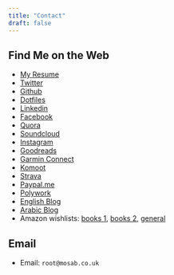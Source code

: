 ```yaml
---
title: "Contact"
draft: false
---
```


## Find Me on the Web

- [My Resume](/pages/resume.html)
- [Twitter](https://www.twitter.com/mos3abof)
- [Github](https://www.github.com/mos3abof)
- [Dotfiles](https://github.com/mos3abof/dotfiles)
- [Linkedin](https://www.linkedin.com/in/mosab)
- [Facebook](https://www.facebook.com/mos3abof)
- [Quora](https://quora.com/Mosab-Ahmad)
- [Soundcloud](https://www.soundcloud.com/mos3abof)
- [Instagram](https://www.instagram.com/mos3abof)
- [Goodreads](https://www.goodreads.com/user/show/5852646-mosab-ahmad)
- [Garmin Connect](https://connect.garmin.com/modern/profile/18583322-eb7e-4f3f-8179-705ed2de5438)
- [Komoot](https://www.komoot.com/user/1565437931381)
- [Strava](https://www.strava.com/athletes/60680051)
- [Paypal.me](https://paypal.me/MosabI)
- [Polywork](https://www.polywork.com/mos3abof)
- [English Blog](https://medium.com/@mos3abof)
- [Arabic Blog](https://mos3abof.blogspot.com)
- Amazon wishlists: [books 1](https://www.amazon.co.uk/hz/wishlist/ls/1ZVYP207HZR6H?type=wishlist&filter=unpurchased&sort=priority), [books 2](https://www.amazon.co.uk/hz/wishlist/ls/314HICF494KE3?type=wishlist&filter=unpurchased&sort=priority), [general](https://www.amazon.co.uk/hz/wishlist/ls/30M97UBG380SR?type=wishlist&filter=unpurchased&sort=priority)

## Email

- Email: `root@mosab.co.uk`

